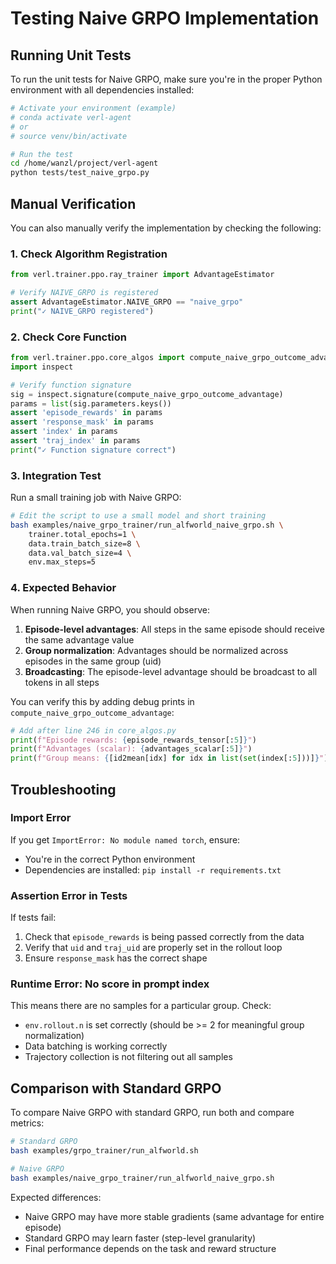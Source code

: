 # Testing Naive GRPO Implementation

## Running Unit Tests

To run the unit tests for Naive GRPO, make sure you're in the proper Python environment with all dependencies installed:

```bash
# Activate your environment (example)
# conda activate verl-agent
# or
# source venv/bin/activate

# Run the test
cd /home/wanzl/project/verl-agent
python tests/test_naive_grpo.py
```

## Manual Verification

You can also manually verify the implementation by checking the following:

### 1. Check Algorithm Registration

```python
from verl.trainer.ppo.ray_trainer import AdvantageEstimator

# Verify NAIVE_GRPO is registered
assert AdvantageEstimator.NAIVE_GRPO == "naive_grpo"
print("✓ NAIVE_GRPO registered")
```

### 2. Check Core Function

```python
from verl.trainer.ppo.core_algos import compute_naive_grpo_outcome_advantage
import inspect

# Verify function signature
sig = inspect.signature(compute_naive_grpo_outcome_advantage)
params = list(sig.parameters.keys())
assert 'episode_rewards' in params
assert 'response_mask' in params
assert 'index' in params
assert 'traj_index' in params
print("✓ Function signature correct")
```

### 3. Integration Test

Run a small training job with Naive GRPO:

```bash
# Edit the script to use a small model and short training
bash examples/naive_grpo_trainer/run_alfworld_naive_grpo.sh \
    trainer.total_epochs=1 \
    data.train_batch_size=8 \
    data.val_batch_size=4 \
    env.max_steps=5
```

### 4. Expected Behavior

When running Naive GRPO, you should observe:

1. **Episode-level advantages**: All steps in the same episode should receive the same advantage value
2. **Group normalization**: Advantages should be normalized across episodes in the same group (uid)
3. **Broadcasting**: The episode-level advantage should be broadcast to all tokens in all steps

You can verify this by adding debug prints in `compute_naive_grpo_outcome_advantage`:

```python
# Add after line 246 in core_algos.py
print(f"Episode rewards: {episode_rewards_tensor[:5]}")  
print(f"Advantages (scalar): {advantages_scalar[:5]}")
print(f"Group means: {[id2mean[idx] for idx in list(set(index[:5]))]}")
```

## Troubleshooting

### Import Error

If you get `ImportError: No module named torch`, ensure:
- You're in the correct Python environment
- Dependencies are installed: `pip install -r requirements.txt`

### Assertion Error in Tests

If tests fail:
1. Check that `episode_rewards` is being passed correctly from the data
2. Verify that `uid` and `traj_uid` are properly set in the rollout loop
3. Ensure `response_mask` has the correct shape

### Runtime Error: No score in prompt index

This means there are no samples for a particular group. Check:
- `env.rollout.n` is set correctly (should be >= 2 for meaningful group normalization)
- Data batching is working correctly
- Trajectory collection is not filtering out all samples

## Comparison with Standard GRPO

To compare Naive GRPO with standard GRPO, run both and compare metrics:

```bash
# Standard GRPO
bash examples/grpo_trainer/run_alfworld.sh

# Naive GRPO  
bash examples/naive_grpo_trainer/run_alfworld_naive_grpo.sh
```

Expected differences:
- Naive GRPO may have more stable gradients (same advantage for entire episode)
- Standard GRPO may learn faster (step-level granularity)
- Final performance depends on the task and reward structure

